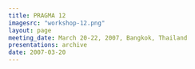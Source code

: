 ```yaml
---
title: PRAGMA 12 
imagesrc: "workshop-12.png"
layout: page
meeting_date: March 20-22, 2007, Bangkok, Thailand
presentations: archive
date: 2007-03-20
---
```


